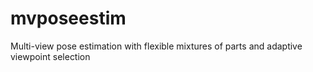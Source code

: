 # mvposeestim
Multi-view pose estimation with flexible mixtures of parts and adaptive viewpoint selection
